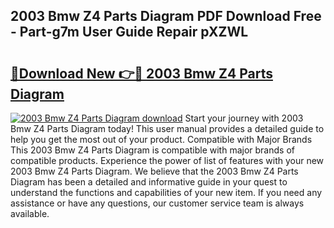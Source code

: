 ## 2003 Bmw Z4 Parts Diagram PDF Download Free - Part-g7m User Guide Repair pXZWL

# <h2><a href="http://dfq9yh.blite.top/?on=2003+Bmw+Z4+Parts+Diagram">🔗Download New 👉🔴 2003 Bmw Z4 Parts Diagram</a></h2>

[![2003 Bmw Z4 Parts Diagram download](https://i.imgur.com/lujVjoI.png)](http://dfq9yh.blite.top/?on=2003+Bmw+Z4+Parts+Diagram)
Start your journey with 2003 Bmw Z4 Parts Diagram today! This user manual provides a detailed guide to help you get the most out of your product. Compatible with Major Brands This 2003 Bmw Z4 Parts Diagram is compatible with major brands of compatible products. Experience the power of list of features with your new 2003 Bmw Z4 Parts Diagram. We believe that the 2003 Bmw Z4 Parts Diagram has been a detailed and informative guide in your quest to understand the functions and capabilities of your new item. If you need any assistance or have any questions, our customer service team is always available.
